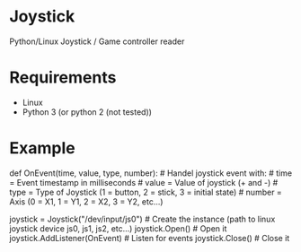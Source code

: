 # Joystick
Python/Linux Joystick / Game controller reader

# Requirements
* Linux
* Python 3 (or python 2 (not tested))

# Example

def OnEvent(time, value, type, number):
    # Handel joystick event with:
    # time = Event timestamp in milliseconds
		#	value = Value of joystick (+ and -)
		#	type = Type of Joystick (1 = button, 2 = stick, 3 = initial state)
		#	number = Axis (0 = X1, 1 = Y1, 2 = X2, 3 = Y2, etc...)

joystick = Joystick("/dev/input/js0")	# Create the instance (path to linux joystick device js0, js1, js2, etc...)
joystick.Open()							          # Open it
joystick.AddListener(OnEvent)			    # Listen for events
joystick.Close()						          # Close it
